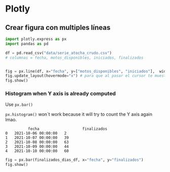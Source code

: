 # Plotly

## Crear figura con multiples líneas

```python
import plotly.express as px
import pandas as pd

df = pd.read_csv("data/serie_atocha_crudo.csv")
# columnas = fecha, motos_disponibles, iniciados, finalizados


fig = px.line(df, x="fecha", y=["motos_disponibles", "iniciados"],  width=2200, height=1000, title="layout.hovermode='x'")
fig.update_layout(hovermode="x") # para que al pasar el cursor te muestre ambos valores
fig.show()

```

### Histogram when Y axis is already computed
Use ```px.bar()```

```px.histogram()``` won´t work because it will try to count the Y axis again lmao.

```
          fecha                   finalizados
0	2021-10-06 00:00:00	  2
1	2021-10-07 00:00:00	  39
2	2021-10-08 00:00:00	  63
3	2021-10-09 00:00:00	  44
4	2021-10-10 00:00:00	  60
```

```python
fig = px.bar(finalizados_dias_df, x="fecha", y="finalizados")
fig.show()
```
